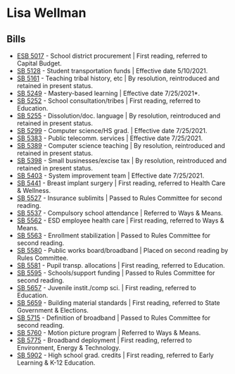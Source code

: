 # Lisa Wellman
## Bills
* [ESB 5017](/bill/2021-22/esb/5017/) - School district procurement | First reading, referred to Capital Budget.
* [SB 5128](/bill/2021-22/sb/5128/) - Student transportation funds | Effective date 5/10/2021.
* [SB 5161](/bill/2021-22/sb/5161/) - Teaching tribal history, etc | By resolution, reintroduced and retained in present status.
* [SB 5249](/bill/2021-22/sb/5249/) - Mastery-based learning | Effective date 7/25/2021*.
* [SB 5252](/bill/2021-22/sb/5252/) - School consultation/tribes | First reading, referred to Education.
* [SB 5255](/bill/2021-22/sb/5255/) - Dissolution/doc. language | By resolution, reintroduced and retained in present status.
* [SB 5299](/bill/2021-22/sb/5299/) - Computer science/HS grad. | Effective date 7/25/2021.
* [SB 5383](/bill/2021-22/sb/5383/) - Public telecomm. services | Effective date 7/25/2021.
* [SB 5389](/bill/2021-22/sb/5389/) - Computer science teaching | By resolution, reintroduced and retained in present status.
* [SB 5398](/bill/2021-22/sb/5398/) - Small businesses/excise tax | By resolution, reintroduced and retained in present status.
* [SB 5403](/bill/2021-22/sb/5403/) - System improvement team | Effective date 7/25/2021.
* [SB 5441](/bill/2021-22/sb/5441/) - Breast implant surgery | First reading, referred to Health Care & Wellness.
* [SB 5527](/bill/2021-22/sb/5527/) - Insurance sublimits | Passed to Rules Committee for second reading.
* [SB 5537](/bill/2021-22/sb/5537/) - Compulsory school attendance | Referred to Ways & Means.
* [SB 5562](/bill/2021-22/sb/5562/) - ESD employee health care | First reading, referred to Ways & Means.
* [SB 5563](/bill/2021-22/sb/5563/) - Enrollment stabilization | Passed to Rules Committee for second reading.
* [SB 5580](/bill/2021-22/sb/5580/) - Public works board/broadband | Placed on second reading by Rules Committee.
* [SB 5581](/bill/2021-22/sb/5581/) - Pupil transp. allocations | First reading, referred to Education.
* [SB 5595](/bill/2021-22/sb/5595/) - Schools/support funding | Passed to Rules Committee for second reading.
* [SB 5657](/bill/2021-22/sb/5657/) - Juvenile instit./comp sci. | First reading, referred to Education.
* [SB 5659](/bill/2021-22/sb/5659/) - Building material standards | First reading, referred to State Government & Elections.
* [SB 5715](/bill/2021-22/sb/5715/) - Definition of broadband | Passed to Rules Committee for second reading.
* [SB 5760](/bill/2021-22/sb/5760/) - Motion picture program | Referred to Ways & Means.
* [SB 5775](/bill/2021-22/sb/5775/) - Broadband deployment | First reading, referred to Environment, Energy & Technology.
* [SB 5902](/bill/2021-22/sb/5902/) - High school grad. credits | First reading, referred to Early Learning & K-12 Education.

